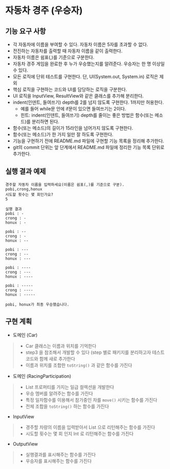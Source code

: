 # 자동차 경주 (우승자)

## 기능 요구 사항
* 각 자동차에 이름을 부여할 수 있다. 자동차 이름은 5자를 초과할 수 없다.
* 전진하는 자동차를 출력할 때 자동차 이름을 같이 출력한다.
* 자동차 이름은 쉼표(,)를 기준으로 구분한다.
* 자동차 경주 게임을 완료한 후 누가 우승했는지를 알려준다. 우승자는 한 명 이상일 수 있다.
* 모든 로직에 단위 테스트를 구현한다. 단, UI(System.out, System.in) 로직은 제외
* 핵심 로직을 구현하는 코드와 UI를 담당하는 로직을 구분한다.
* UI 로직을 InputView, ResultView와 같은 클래스를 추가해 분리한다.
* indent(인덴트, 들여쓰기) depth를 2를 넘지 않도록 구현한다. 1까지만 허용한다.
  * 예를 들어 while문 안에 if문이 있으면 들여쓰기는 2이다.
  * 힌트: indent(인덴트, 들여쓰기) depth를 줄이는 좋은 방법은 함수(또는 메소드)를 분리하면 된다.
* 함수(또는 메소드)의 길이가 15라인을 넘어가지 않도록 구현한다.
* 함수(또는 메소드)가 한 가지 일만 잘 하도록 구현한다.
* 기능을 구현하기 전에 README.md 파일에 구현할 기능 목록을 정리해 추가한다.
* git의 commit 단위는 앞 단계에서 README.md 파일에 정리한 기능 목록 단위로 추가한다.

## 실행 결과 예제
```text
경주할 자동차 이름을 입력하세요(이름은 쉼표(,)를 기준으로 구분).
pobi,crong,honux
시도할 횟수는 몇 회인가요?
5

실행 결과
pobi : -
crong : -
honux : -

pobi : --
crong : -
honux : --

pobi : ---
crong : --
honux : ---

pobi : ----
crong : ---
honux : ----

pobi : -----
crong : ----
honux : -----

pobi, honux가 최종 우승했습니다.
```

## 구현 계획
* 도메인 (Car)
> * Car 클래스는 이름과 위치를 기억한다
> * step3 을 참조해서 개발할 수 있다 (step 별로 패키지를 분리하고자 테스트 코드와 함께 새로 추가한다
> * 이름과 위치를 조합한 `toString()` 과 같은 함수를 가진다

* 도메인 (RacingParticipation)
> * List<Car> 프로퍼티를 가지는 일급 컬렉션을 개발한다
> * 우승 멤버를 알려주는 함수를 가진다
> * 특정 일차함수를 이용해서 참가중인 차를 `move()` 시키는 함수를 가진다
> * 전체 조합을 `toString()` 하는 함수를 가진다

* InputView
> * 경주할 차량의 이름을 입력받아서 List<String> 으로 리턴해주는 함수를 가진다
> * 시도할 횟수는 몇 회 인지 Int 로 리턴해주는 함수를 가진다

* OutputView
> * 실행결과를 표시해주는 함수를 가진다
> * 우승자를 표시해주는 함수를 가진다
